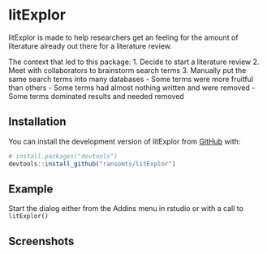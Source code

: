 
<!-- README.md is generated from README.Rmd. Please edit that file -->

# litExplor

<!-- badges: start -->
<!-- [![Maintenance](https://img.shields.io/badge/Maintained%3F-yes-green.svg)](https://github.com/Naereen/StrapDown.js/graphs/commit-activity) -->
<!-- [![R build status](https://github.com/ropensci/codemetar/workflows/R-CMD-check/badge.svg)](https://github.com/ropensci/codemetar/actions) -->
<!-- [![Coverage Status](https://img.shields.io/codecov/c/github/ropensci/codemetar/master.svg)](https://codecov.io/github/ropensci/codemetar?branch=master) -->
<!-- badges: end -->

litExplor is made to help researchers get an feeling for the amount of
literature already out there for a literature review.

The context that led to this package: 1. Decide to start a literature
review 2. Meet with collaborators to brainstorm search terms 3. Manually
put the same search terms into many databases - Some terms were more
fruitful than others - Some terms had almost nothing written and were
removed - Some terms dominated results and needed removed

## Installation

You can install the development version of litExplor from
[GitHub](https://github.com/) with:

``` r
# install.packages("devtools")
devtools::install_github("ransomts/litExplor")
```

## Example

Start the dialog either from the Addins menu in rstudio or with a call
to `litExplor()`

## Screenshots

<!-- You'll still need to render `README.Rmd` regularly, to keep `README.md` up-to-date. `devtools::build_readme()` is handy for this. You could also use GitHub Actions to re-render `README.Rmd` every time you push. An example workflow can be found here: <https://github.com/r-lib/actions/tree/v1/examples>. -->
